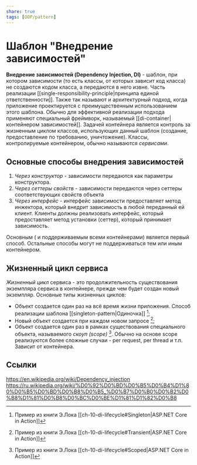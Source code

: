 ```yaml
---
share: true
tags: [OOP/pattern]
---
```

# Шаблон "Внедрение зависимостей"
**Внедрение зависимостей (Dependency Injection, DI)** - шаблон, при котором зависимости (то есть классы, от которых зависит код класса) не создаются кодом класса, а передаются в него извне. Часть реализации [[single-responsibility-principle|принципа единой ответственности]].
Также так называют и архитектурный подход, когда приложение проектируется с преимущественным использованием этого шаблона. Обычно для эффективной реализации подхода применяют специальный фреймворк, называемый [[di-container|контейнером зависимостей]]. Задачей контейнера является контроль за жизненным циклом классов, использующих данный шаблон (создание, предоставление по требованию,  уничтожение). Классы, контролируемые контейнером, обычно называются *сервисами*.
## Основные способы внедрения зависимостей
1. *Через конструктор* - зависимости передаются как параметры конструктора.
2. *Через сеттеры свойств* - зависимости передаются через сеттеры соответствующих свойств объекта
3. *Через интерфейс* - интерфейс зависимости предоставляет метод инжектора, который внедрит зависимость в любой переданный ей клиент. Клиенты должны реализовать интерфейс, который предоставляет метод установки (сеттер), который принимает зависимость.

Основным ( и поддерживаемым всеми контейнерами) является первый способ. Остальные способы могут не поддерживаться тем или иным контейнером.
## Жизненный цикл сервиса
*Жизненный цикл* сервиса - это продолжительность существования экземпляра сервиса в контейнере, прежде чем будет создан новый экземпляр.
Основные типы жизненных циклов:
- Объект создается один раз на всё время жизни приложения. Способ реализации шаблона [[singleton-pattern|Одиночка]] [^1];
- Новый объект создается при каждом новом запросе [^2];
- Объект создается один раз в рамках существования специального объекта, называемого *скоуп (scope)* [^3]. Обычно на основе scope реализуются более сложные случаи - per request, per thread и т.п. Зависит от контейнера.

[^1]:Пример из книги Э.Лока [[ch-10-di-lifecycle#Singleton|ASP.NET Core in Action]]
[^2]:Пример из книги Э.Лока [[ch-10-di-lifecycle#Transient|ASP.NET Core in Action]]
[^3]:Пример из книги Э.Лока [[ch-10-di-lifecycle#Scoped|ASP.NET Core in Action]]

## Ссылки
https://en.wikipedia.org/wiki/Dependency_injection
https://ru.wikipedia.org/wiki/%D0%92%D0%BD%D0%B5%D0%B4%D1%80%D0%B5%D0%BD%D0%B8%D0%B5_%D0%B7%D0%B0%D0%B2%D0%B8%D1%81%D0%B8%D0%BC%D0%BE%D1%81%D1%82%D0%B8

